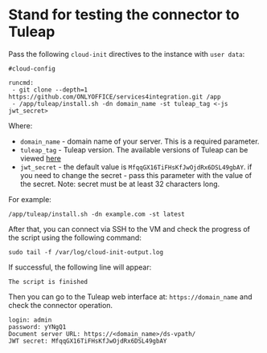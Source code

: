 # Stand for testing the connector to Tuleap

Pass the following `cloud-init` directives to the instance with `user data`:
```
#cloud-config

runcmd:
 - git clone --depth=1 https://github.com/ONLYOFFICE/services4integration.git /app
 - /app/tuleap/install.sh -dn domain_name -st tuleap_tag <-js jwt_secret>
```

Where:
 - `domain_name` - domain name of your server. This is a required parameter.
 - `tuleap_tag` - Tuleap version. The available versions of Tuleap can be viewed [here](https://hub.docker.com/r/tuleap/tuleap-community-edition/tags)
 - `jwt_secret` - the default value is `MfqqGX16TiFHsKfJwOjdRx6DSL49gbAY`. if you need to change the secret - pass this parameter with the value of the secret. Note: secret must be at least 32 characters long.
 
For example:
```
/app/tuleap/install.sh -dn example.com -st latest
```

After that, you can connect via SSH to the VM and check the progress of the script using the following command:
```
sudo tail -f /var/log/cloud-init-output.log
```

If successful, the following line will appear:
``` 
The script is finished
```
Then you can go to the Tuleap web interface at: `https://domain_name` and check the connector operation. 
```
login: admin
password: yYNgQ1
Document server URL: https://<domain_name>/ds-vpath/
JWT secret: MfqqGX16TiFHsKfJwOjdRx6DSL49gbAY
```
